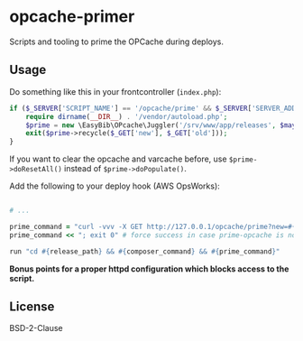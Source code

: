opcache-primer
==============

Scripts and tooling to prime the OPCache during deploys.


## Usage

Do something like this in your frontcontroller (`index.php`):

```php
if ($_SERVER['SCRIPT_NAME'] == '/opcache/prime' && $_SERVER['SERVER_ADDR'] == '127.0.0.1') {
    require dirname(__DIR__) . '/vendor/autoload.php';
    $prime = new \EasyBib\OPcache\Juggler('/srv/www/app/releases', $maybeALogger);
    exit($prime->recycle($_GET['new'], $_GET['old']));
}
```

If you want to clear the opcache and varcache before, use `$prime->doResetAll()` instead of
`$prime->doPopulate()`.

Add the following to your deploy hook (AWS OpsWorks):

```ruby

# ...

prime_command = "curl -vvv -X GET http://127.0.0.1/opcache/prime?new=#{release_path}&old=#{path}"
prime_command << "; exit 0" # force success in case prime-opcache is not deployed

run "cd #{release_path} && #{composer_command} && #{prime_command}"
```

**Bonus points for a proper httpd configuration which blocks access to the script.**

## License

BSD-2-Clause
